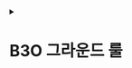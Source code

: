<details>
    <summary><h1>B3O 그라운드 룰</h1></summary>


# 회의

## 스크럼

- 스크럼 회의는 매일 오후 2시에 시작합니다. *(수요일 제외)*
- **스크럼 전 내용 작성**
    - 모든 팀원은 스크럼 미팅 전에 Jira 스크럼 템플릿에 `To Do` `Done` `Promblems`를 작성합니다.
    - 스크럼에서 `To Do` `Done` 은 간결하게 설명합니다.
- **이슈 등록**
    - 스크럼 미팅에서 논의된 모든 항목은 즉시 Jira에 이슈로 등록해야 합니다.
    - 매일 최소 1개 이상의 이슈는 등록해야 합니다. *(중복 제외, 주말 제외)*
- 벌금
    - *벌금 1000원* 을 지불합니다.
        - 스크럼 시작 시간인 오후 2시에 참여하지 않을 시
        - 스크럼 템플릿을 오후 2시 전까지 미작성 시
    - 총무 - 김선우 (카카오뱅크 모임 통장 : )
    

## 정기 회의

- **주간 회의**
    - 팀은 매주 수요일 오후 2시에 전체 회의를 갖습니다.
        - 정기 회의는 모든 팀원이 되는 날짜에 맞춰 유동적으로 변경합니다.
    - 이 시간에는 프로젝트 진행 상황, 문제점, 그리고 다음 주의 계획을 논의합니다.

## GitHub 컨벤션

- **브랜치 명명 규칙**
    - 모든 기능 개발 브랜치는 `feature/` 접두어를 사용하여 명명해야 합니다.
    - 브랜치 명 끝에 자기 이름의 이니셜을 추가합니다.
        - Example : `feature/new-login-page-sw`

- 커밋 규칙
    - `Jenkinsfile`, `Dockerfile` 은 바로 빌드 테스트를 위해 main 브랜치에 **push** 합니다.

- 주의 사항
    - Config 파일들 (access key, secret file, DB 정보) 은 `절대` Github 에 올리지 말 것.

- **커밋 메시지**
    - 일관된 커밋 메시지를 사용하여 변경 사항을 자세히 설명해야 합니다.
    
    ```
    ################
    # <타입> : <제목> 의 형식으로 제목을 아래 공백줄에 작성
    # 제목은 50자 이내 / 변경사항이 "무엇"인지 명확히 작성 / 끝에 마침표 금지
    # 예) feat : 로그인 기능 추가
    
    # 바로 아래 공백은 지우지 마세요 (제목과 본문의 분리를 위함)
    
    ################
    # 본문(구체적인 내용)을 아랫줄에 작성
    # 여러 줄의 메시지를 작성할 땐 "-"로 구분 (한 줄은 72자 이내)
    
    ################
    # 꼬릿말(footer)을 아랫줄에 작성 (현재 커밋과 관련된 이슈 번호 추가 등)
    # 예) Close #7
    
    ################
    # feat : 새로운 기능 추가
    # fix : 버그 수정
    # docs : 문서 수정
    # test : 테스트 코드 추가
    # refact : 코드 리팩토링
    # style : 코드 의미에 영향을 주지 않는 변경사항
    # chore : 빌드 부분 혹은 패키지 매니저 수정사항
    ################
    ```
    

- **Merge 정책**
    - 개인이 독립적으로 코드를 Merge 하지 않습니다.
    - 모든 Merge 작업은 매일 스크럼 미팅 시간에 팀과 함께 수행해야 합니다.

# Slack

- 자료 공유 알림 확인
    - 스크럼 전까지 **자료 공유** 채널의 메세지에 내용을 숙지해야 합니다.
        - 이모티콘 등의 반응을 추가해야 합니다.

- 깃허브 연동 채널
    - 커밋 메세지와 내용을 수시적으로 확인해야 합니다.
</details>
